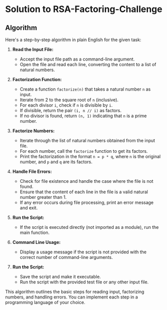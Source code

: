 # Solution to RSA-Factoring-Challenge

## Algorithm

Here's a step-by-step algorithm in plain English for the given task:

1. **Read the Input File:**
   - Accept the input file path as a command-line argument.
   - Open the file and read each line, converting the content to a list of natural numbers.

2. **Factorization Function:**
   - Create a function `factorize(n)` that takes a natural number `n` as input.
   - Iterate from 2 to the square root of `n` (inclusive).
   - For each divisor `i`, check if `n` is divisible by `i`.
   - If divisible, return the pair `(i, n // i)` as factors.
   - If no divisor is found, return `(n, 1)` indicating that `n` is a prime number.

3. **Factorize Numbers:**
   - Iterate through the list of natural numbers obtained from the input file.
   - For each number, call the `factorize` function to get its factors.
   - Print the factorization in the format `n = p * q`, where `n` is the original number, and `p` and `q` are its factors.

4. **Handle File Errors:**
   - Check for file existence and handle the case where the file is not found.
   - Ensure that the content of each line in the file is a valid natural number greater than 1.
   - If any error occurs during file processing, print an error message and exit.

5. **Run the Script:**
   - If the script is executed directly (not imported as a module), run the main function.

6. **Command Line Usage:**
   - Display a usage message if the script is not provided with the correct number of command-line arguments.

7. **Run the Script:**
   - Save the script and make it executable.
   - Run the script with the provided test file or any other input file.

This algorithm outlines the basic steps for reading input, factorizing numbers, and handling errors. You can implement each step in a programming language of your choice.